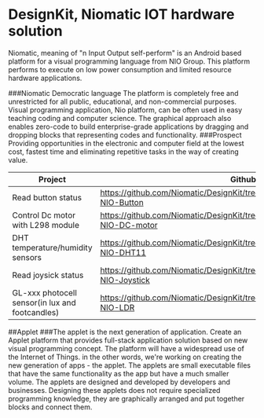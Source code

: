 # DesignKit, Niomatic IOT hardware solution
Niomatic, meaning of "n Input Output self-perform" is an Android based platform for a visual programming language from NIO Group. This platform performs to execute on low power consumption and limited resource hardware applications.

###Niomatic Democratic language
The platform is completely free and unrestricted for all public, educational, and non-commercial purposes. Visual programming application, Nio platform, can be often used in easy teaching coding and computer science. The graphical approach also enables zero-code to build enterprise-grade applications by dragging and dropping blocks that representing codes and functionality.
###Prospect  
Providing opportunities in the electronic and computer field at the lowest cost, fastest time and eliminating repetitive tasks in the way of creating value.

| Project | Github Link |
| ------ | ------ |
| Read button status | https://github.com/Niomatic/DesignKit/tree/master/Arduino%20Codes/ESP8266-NIO-Button |
| Control Dc motor with L298 module | https://github.com/Niomatic/DesignKit/tree/master/Arduino%20Codes/ESP8266-NIO-DC-motor |
| DHT temperature/humidity sensors | https://github.com/Niomatic/DesignKit/tree/master/Arduino%20Codes/ESP8266-NIO-DHT11 |
| Read joysick status | https://github.com/Niomatic/DesignKit/tree/master/Arduino%20Codes/ESP8266-NIO-Joystick |
| GL-xxx photocell sensor(in lux and footcandles) | https://github.com/Niomatic/DesignKit/tree/master/Arduino%20Codes/ESP8266-NIO-LDR |

##Applet
###The applet is the next generation of application.
Create an Applet platform that provides full-stack application solution based on new visual programming concept. The platform will have a widespread use of the Internet of Things. in the other words, we're working on creating the new generation of apps - the applet.
The applets are small executable files that have the same functionality as the app but have a much smaller volume.
The applets are designed and developed by developers and businesses. Designing these applets does not require specialized programming knowledge, they are graphically arranged and put together blocks and connect them.

